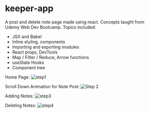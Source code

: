 # keeper-app
A post and delete note page made using react. Concepts taught from Udemy Web Dev Bootcamp.
Topics included:
- JSX and Babel
- Inline styling, components
- Importing and exporting modules
- React props, DevTools
- Map / Filter / Reduce, Arrow functions
- useState Hooks
- Component tree

Home Page:
![step1](https://user-images.githubusercontent.com/31941027/103803563-bb818280-501e-11eb-8c53-22903807ecef.PNG)

Scroll Down Animation for Note Post:
![Step 2](https://user-images.githubusercontent.com/31941027/103803702-e9ff5d80-501e-11eb-9ad8-10dbce4b2a70.PNG)

Adding Notes:
![step3](https://user-images.githubusercontent.com/31941027/103804071-86c1fb00-501f-11eb-9820-8f89682c4f58.PNG)

Deleting Notes:
![step4](https://user-images.githubusercontent.com/31941027/103804208-b96bf380-501f-11eb-95b7-516c0c16e53d.PNG)


